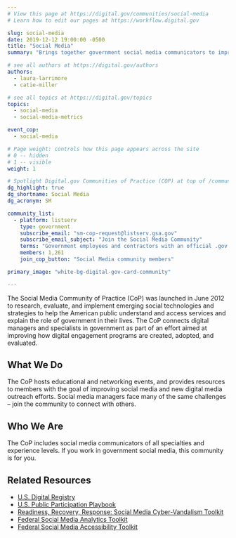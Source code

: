 ```yaml
---
# View this page at https://digital.gov/communities/social-media
# Learn how to edit our pages at https://workflow.digital.gov

slug: social-media
date: 2019-12-12 19:00:00 -0500
title: "Social Media"
summary: "Brings together government social media communicators to improve social media outreach efforts."

# see all authors at https://digital.gov/authors
authors:
  - laura-larrimore
  - catie-miller

# see all topics at https://digital.gov/topics
topics:
  - social-media
  - social-media-metrics

event_cop:
  - social-media

# Page weight: controls how this page appears across the site
# 0 -- hidden
# 1 -- visible
weight: 1

# Spotlight Digital.gov Communities of Practice (COP) at top of /communities
dg_highlight: true
dg_shortname: Social Media
dg_acronym: SM

community_list:
  - platform: listserv
    type: government
    subscribe_email: "sm-cop-request@listserv.gsa.gov"
    subscribe_email_subject: "Join the Social Media Community"
    terms: "Government employees and contractors with an official .gov or .mil email are eligible to join."
    members: 1,261
    join_cop_button: "Social Media community members"

primary_image: "white-bg-digital-gov-card-community"

---
```


The Social Media Community of Practice (CoP) was launched in June 2012 to research, evaluate, and implement emerging social technologies and strategies to help the American public understand and access services and explain the role of government in their lives. The CoP connects digital managers and specialists in government as part of an effort aimed at improving how digital engagement programs are created, adopted, and evaluated.

## What We Do

The CoP hosts educational and networking events, and provides resources to members with the goal of improving social media and new digital media outreach efforts. Social media managers face many of the same challenges – join the community to connect with others.

## Who We Are

The CoP includes social media communicators of all specialties and experience levels. If you work in government social media, this community is for you.

## Related Resources

- [U.S. Digital Registry](https://digital.gov/services/u-s-digital-registry/)
- [U.S. Public Participation Playbook](https://participation.usa.gov)
- [Readiness, Recovery, Response: Social Media Cyber-Vandalism Toolkit](https://digital.gov/resources/readiness-recovery-response-social-media-cyber-vandalism-toolkit/)
- [Federal Social Media Analytics Toolkit](https://digital.gov/resources/federal-social-media-accessibility-toolkit-hackpad/)
- [Federal Social Media Accessibility Toolkit](https://digital.gov/resources/federal-social-media-accessibility-toolkit-hackpad/)
